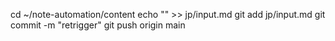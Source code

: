 cd ~/note-automation/content
echo "" >> jp/input.md
git add jp/input.md
git commit -m "retrigger"
git push origin main

